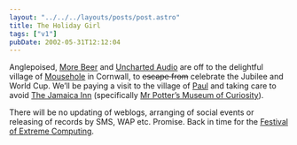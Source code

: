```yaml
---
layout: "../../../layouts/posts/post.astro"
title: The Holiday Girl
tags: ["v1"]
pubDate: 2002-05-31T12:12:04
---
```


Anglepoised, [More Beer][1] and [Uncharted Audio][2] are off to the delightful village of [Mousehole][3] in Cornwall, to <s>escape from</s> celebrate the Jubilee and World Cup. We&#8217;ll be paying a visit to the village of [Paul][4] and taking care to avoid [The Jamaica Inn][5] (specifically [Mr Potter&#8217;s Museum of Curiosity][6]).

There will be no updating of weblogs, arranging of social events or releasing of records by SMS, WAP etc. Promise. Back in time for the [Festival of Extreme Computing][7].

[1]: http://groups.yahoo.com/group/morebeer/ "More Beer: a mailing list"
[2]: http://www.unchartedaudio.com/ "Uncharted Audio: a record label"
[3]: http://www.cornishlight.co.uk/mousehole.htm "Mousehole: A short guide with pictures by Cornish Light"
[4]: http://www.cornwall-info.co.uk/towns.asp?town=Penzance "Paul: Torched by Spanish ships in 1595"
[5]: http://www.jamaicainn.co.uk/ "The Jamaica Inn"
[6]: http://www.jamaicainn.co.uk/PotterMuseum.htm "Mr Potter's Museum of Curiosity"
[7]: http://www.xcom2002.com/ "Extreme Computing 2002 (should be back in time for it, anyway. not necessarily attending)"
